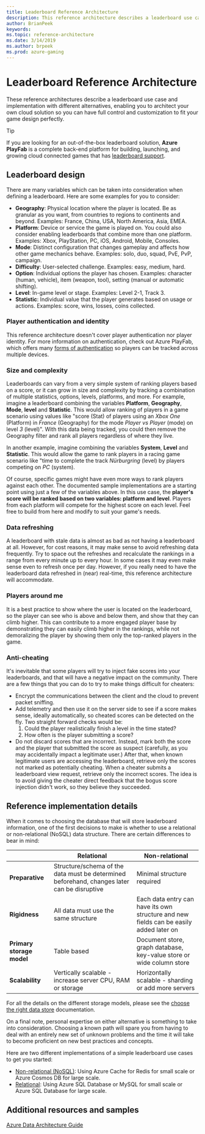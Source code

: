 ```yaml
---
title: Leaderboard Reference Architecture
description: This reference architecture describes a leaderboard use case and implementation with different alternatives, enabling you to architect your own cloud solution so you can have full control and customization to fit your game design like a glove.
author: BrianPeek
keywords: 
ms.topic: reference-architecture
ms.date: 3/14/2019
ms.author: brpeek
ms.prod: azure-gaming
---
```


# Leaderboard Reference Architecture

These reference architectures describe a leaderboard use case and implementation with different alternatives, enabling you to architect your own cloud solution so you can have full control and customization to fit your game design perfectly.

> [!TIP]
> If you are looking for an out-of-the-box leaderboard solution, **Azure PlayFab** is a complete back-end platform for building, launching, and growing cloud connected games that has [leaderboard support](https://docs.microsoft.com/gaming/playfab/features/social/tournaments-leaderboards/).

## Leaderboard design

There are many variables which can be taken into consideration when defining a leaderboard. Here are some examples for you to consider:

- **Geography**: Physical location where the player is located. Be as granular as you want, from countries to regions to continents and beyond. Examples: France, China, USA, North America, Asia, EMEA.
- **Platform**: Device or service the game is played on. You could also consider enabling leaderboards that combine more than one platform. Examples: Xbox, PlayStation, PC, iOS, Android, Mobile, Consoles.
- **Mode**: Distinct configuration that changes gameplay and affects how other game mechanics behave. Examples: solo, duo, squad, PvE, PvP, campaign.
- **Difficulty**: User-selected challenge. Examples: easy, medium, hard.
- **Option**: Individual options the player has chosen. Examples: character (human, vehicle), item (weapon, tool), setting (manual or automatic shifting).
- **Level**: In-game level or stage. Examples: Level 2-1, Track 3.
- **Statistic**: Individual value that the player generates based on usage or actions. Examples: score, wins, losses, coins collected.

### Player authentication and identity

This reference architecture doesn't cover player authentication nor player identity.  For more information on authentication, check out Azure PlayFab, which offers many [forms of authentication](https://docs.microsoft.com/rest/api/playfab/client/authentication) so players can be tracked across multiple devices.

### Size and complexity

Leaderboards can vary from a very simple system of ranking players based on a score, or it can grow in size and complexity by tracking a combination of multiple statistics, options, levels, platforms, and more. For example, imagine a leaderboard combining the variables **Platform**, **Geography**, **Mode**, **level** and **Statistic**.  This would allow ranking of players in a game scenario using values like "score (Stat) of players using an *Xbox One* (Platform) in *France* (Geography) for the mode *Player vs Player* (mode) on level *3* (level)". With this data being tracked, you could then remove the Geography filter and rank all players regardless of where they live.

In another example, imagine combining the variables **System**, **Level** and **Statistic**. This would allow the game to rank players in a racing game scenario like "time to complete the track *Nürburgring* (level) by players competing on *PC* (system).

Of course, specific games might have even more ways to rank players against each other. The documented sample implementations are a starting point using just a few of the variables above. In this use case, the **player's score will be ranked based on two variables: platform and level**. Players from each platform will compete for the highest score on each level. Feel free to build from here and modify to suit your game's needs.

### Data refreshing

A leaderboard with stale data is almost as bad as not having a leaderboard at all. However, for cost reasons, it may make sense to avoid refreshing data frequently. Try to space out the refreshes and recalculate the rankings in a range from every minute up to every hour. In some cases it may even make sense even to refresh once per day.  However, if you really need to have the leaderboard data refreshed in (near) real-time, this reference architecture will accommodate.

### Players around me

It is a best practice to show where the user is located on the leaderboard, so the player can see who is above and below them, and show that they can climb higher.  This can contribute to a more engaged player base by demonstrating they can easily climb higher in the rankings, while not demoralizing the player by showing them only the top-ranked players in the game.

### Anti-cheating

It's inevitable that some players will try to inject fake scores into your leaderboards, and that will have a negative impact on the community. There are a few things that you can do to try to make things difficult for cheaters:

- Encrypt the communications between the client and the cloud to prevent packet sniffing.
- Add telemetry and then use it on the server side to see if a score makes sense, ideally automatically, so cheated scores can be detected on the fly. Two straight forward checks would be:
    1. Could the player realistically finish a level in the time stated?
    2. How often is the player submitting a score?
- Do not discard scores that are incorrect. Instead, mark both the score and the player that submitted the score as suspect (carefully, as you may accidentally impact a legitimate user.)  After that, when known legitimate users are accessing the leaderboard, retrieve only the scores not marked as potentially cheating. When a cheater submits a leaderboard view request, retrieve only the incorrect scores. The idea is to avoid giving the cheater direct feedback that the bogus score injection didn't work, so they believe they succeeded.

## Reference implementation details

When it comes to choosing the database that will store leaderboard information, one of the first decisions to make is whether to use a relational or non-relational (NoSQL) data structure. There are certain differences to bear in mind:

||Relational|Non-relational|
|----------|----------|-----------|
| **Preparative** | Structure/schema of the data must be determined beforehand, changes later can be disruptive | Minimal structure required
| **Rigidness** | All data must use the same structure | Each data entry can have its own structure and new fields can be easily added later on
| **Primary storage model** | Table based | Document store, graph database, key-value store or wide column store
| **Scalability** | Vertically scalable - increase server CPU, RAM or storage | Horizontally scalable - sharding or add more servers

For all the details on the different storage models, please see the [choose the right data store](https://docs.microsoft.com/azure/architecture/guide/technology-choices/data-store-overview) documentation.

On a final note, personal expertise on either alternative is something to take into consideration. Choosing a known path will spare you from having to deal with an entirely new set of unknown problems and the time it will take to become proficient on new best practices and concepts.

Here are two different implementations of a simple leaderboard use cases to get you started:

- [Non-relational (NoSQL)](./leaderboard-non-relational.md): Using Azure Cache for Redis for small scale or Azure Cosmos DB for large scale.
- [Relational](./leaderboard-relational.md): Using Azure SQL Database or MySQL for small scale or Azure SQL Database for large scale.

## Additional resources and samples

[Azure Data Architecture Guide](https://docs.microsoft.com/azure/architecture/data-guide/)